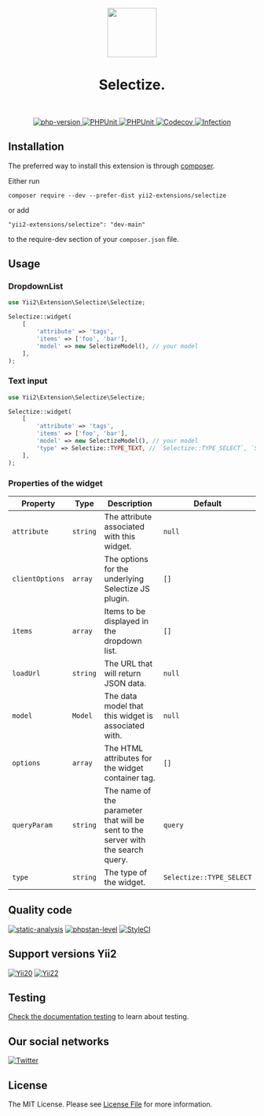 <p align="center">
    <a href="https://github.com/yii2-extensions/selectize" target="_blank">
        <img src="https://www.yiiframework.com/image/yii_logo_light.svg" height="100px;">
    </a>
    <h1 align="center">Selectize.</h1>
    <br>
</p>

<p align="center">
    <a href="https://www.php.net/releases/8.1/en.php" target="_blank">
        <img src="https://img.shields.io/badge/PHP-%3E%3D8.1-787CB5" alt="php-version">
    </a>
    <a href="https://github.com/yii2-extensions/selectize/actions/workflows/build.yml" target="_blank">
        <img src="https://github.com/yii2-extensions/selectize/actions/workflows/build.yml/badge.svg" alt="PHPUnit">
    </a>
    <a href="https://github.com/yii2-extensions/selectize/actions/workflows/compatibility.yml" target="_blank">
        <img src="https://github.com/yii2-extensions/selectize/actions/workflows/compatibility.yml/badge.svg" alt="PHPUnit">
    </a>        
    <a href="https://codecov.io/gh/yii2-extensions/selectize" target="_blank">
        <img src="https://codecov.io/gh/yii2-extensions/selectize/branch/main/graph/badge.svg?token=MF0XUGVLYC" alt="Codecov">
    </a>
    <a href="https://dashboard.stryker-mutator.io/reports/github.com/yii2-extensions/selectize/main" target="_blank">
        <img src="https://img.shields.io/endpoint?style=flat&url=https%3A%2F%2Fbadge-api.stryker-mutator.io%2Fgithub.com%2Fyii2-extensions%2Fselectize%2Fmain" alt="Infection">
    </a>          
</p>

## Installation

The preferred way to install this extension is through [composer](https://getcomposer.org/download/).

Either run

```
composer require --dev --prefer-dist yii2-extensions/selectize
```

or add

```
"yii2-extensions/selectize": "dev-main"
```

to the require-dev section of your `composer.json` file.

## Usage

### DropdownList 

```php
use Yii2\Extension\Selectize\Selectize;

Selectize::widget(
    [
        'attribute' => 'tags',
        'items' => ['foo', 'bar'],
        'model' => new SelectizeModel(), // your model
    ],
);
```

### Text input

```php
use Yii2\Extension\Selectize\Selectize;

Selectize::widget(
    [
        'attribute' => 'tags',
        'items' => ['foo', 'bar'],
        'model' => new SelectizeModel(), // your model
        'type' => Selectize::TYPE_TEXT, // `Selectize::TYPE_SELECT`, `Selectize::TYPE_TEXT`
    ],
);
```

### Properties of the widget

| Property       | Type          | Description                                                                      | Default                  |
|----------------|---------------|----------------------------------------------------------------------------------|--------------------------|
| `attribute`    | `string`      | The attribute associated with this widget.                                       | `null`                   |
| `clientOptions`| `array`       | The options for the underlying Selectize JS plugin.                              | `[]`                     |
| `items`        | `array`       | Items to be displayed in the dropdown list.                                      | `[]`                     |
| `loadUrl`      | `string`      | The URL that will return JSON data.                                              | `null`                   |
| `model`        | `Model`       | The data model that this widget is associated with.                              | `null`                   |
| `options`      | `array`       | The HTML attributes for the widget container tag.                                | `[]`                     |
| `queryParam`   | `string`      | The name of the parameter that will be sent to the server with the search query. | `query`                  |
| `type`         | `string`      | The type of the widget.                                                          | `Selectize::TYPE_SELECT` |

## Quality code

[![static-analysis](https://github.com/yii2-extensions/selectize/actions/workflows/static.yml/badge.svg)](https://github.com/yii2-extensions/selectize/actions/workflows/static.yml)
[![phpstan-level](https://img.shields.io/badge/PHPStan%20level-5-blue)](https://github.com/yii2-extensions/selectize/actions/workflows/static.yml)
[![StyleCI](https://github.styleci.io/repos/720718108/shield?branch=main)](https://github.styleci.io/repos/720718108?branch=main)

## Support versions Yii2

[![Yii20](https://img.shields.io/badge/Yii2%20version-2.0-blue)](https://github.com/yiisoft/yii2/tree/2.0.49.3)
[![Yii22](https://img.shields.io/badge/Yii2%20version-2.2-blue)](https://github.com/yiisoft/yii2/tree/2.2)

## Testing

[Check the documentation testing](/docs/testing.md) to learn about testing.

## Our social networks

[![Twitter](https://img.shields.io/badge/twitter-follow-1DA1F2?logo=twitter&logoColor=1DA1F2&labelColor=555555?style=flat)](https://twitter.com/Terabytesoftw)

## License

The MIT License. Please see [License File](LICENSE.md) for more information.
